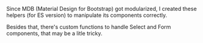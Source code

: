 Since MDB (Material Design for Bootstrap) got modularized, I created these helpers (for ES version) to manipulate its components correctly.

Besides that, there's custom functions to handle Select and Form components, that may be a litle tricky.
